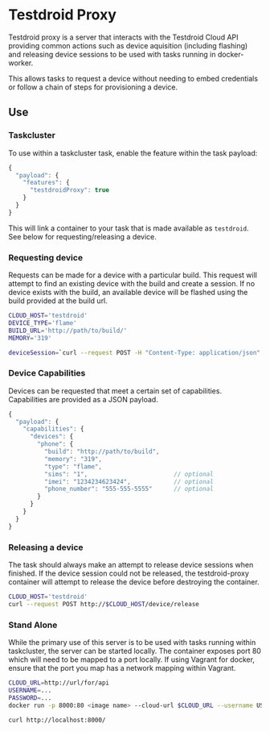 # Testdroid Proxy

Testdroid proxy is a server that interacts with the Testdroid Cloud API providing
common actions such as device aquisition (including flashing) and releasing device
sessions to be used with tasks running in docker-worker.

This allows tasks to request a device without needing to embed credentials or
follow a chain of steps for provisioning a device.

## Use
### Taskcluster
To use within a taskcluster task, enable the feature within the task payload:

```js
{
  "payload": {
    "features": {
      "testdroidProxy": true
    }
  }
}
```

This will link a container to your task that is made available as `testdroid`.
See below for requesting/releasing a device.

### Requesting device
Requests can be made for a device with a particular build.  This request will
attempt to find an existing device with the build and create a session.  If no
device exists with the build, an available device will be flashed using the build
provided at the build url.

```sh
CLOUD_HOST='testdroid'
DEVICE_TYPE='flame'
BUILD_URL='http://path/to/build/'
MEMORY='319'

deviceSession=`curl --request POST -H "Content-Type: application/json" -d '{"type":"$DEVICE_TYPE","memory":"$MEMORY","build":"$BUILD_URL"}' http://$CLOUD_HOST/device`

```

### Device Capabilities
Devices can be requested that meet a certain set of capabilities. Capabilities
are provided as a JSON payload.

```js
{
  "payload": {
    "capabilities": {
      "devices": {
        "phone": {
          "build": "http://path/to/build",
          "memory": "319",
          "type": "flame",
          "sims": "1",                        // optional
          "imei": "1234234623424",            // optional
          "phone_number": "555-555-5555"      // optional
        }
      }
    }
  }
}
```

### Releasing a device
The task should always make an attempt to release device sessions when finished.
If the device session could not be released, the testdroid-proxy container will attempt
to release the device before destroying the container.

```sh
CLOUD_HOST='testdroid'
curl --request POST http://$CLOUD_HOST/device/release
```

### Stand Alone
While the primary use of this server is to be used with tasks running within taskcluster,
the server can be started locally.  The container exposes port 80 which will need to be mapped
to a port locally.  If using Vagrant for docker, ensure that the port you map has a network mapping
within Vagrant.

```sh
CLOUD_URL=http://url/for/api
USERNAME=...
PASSWORD=...
docker run -p 8000:80 <image name> --cloud-url $CLOUD_URL --username USERNAME --password $PASSWORD

curl http://localhost:8000/

```
